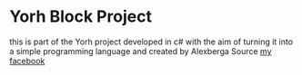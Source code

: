 # Yorh Block Project

this is part of the Yorh project developed in c# with the aim of turning it into a simple programming language and created by Alexberga Source [my facebook](https://www.facebook.com/alexberga757)

